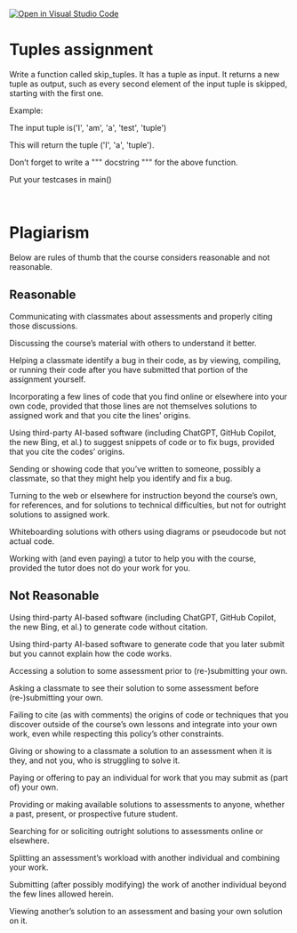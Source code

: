 [![Open in Visual Studio Code](https://classroom.github.com/assets/open-in-vscode-718a45dd9cf7e7f842a935f5ebbe5719a5e09af4491e668f4dbf3b35d5cca122.svg)](https://classroom.github.com/online_ide?assignment_repo_id=13106795&assignment_repo_type=AssignmentRepo)
# Tuples assignment

Write a function called skip_tuples.
It has a tuple as input. 
It returns a new tuple as output, 
such as every second element of the input tuple is skipped, 
starting with the first one. 

Example:

The input tuple is('I', 'am', 'a', 'test', 'tuple')

This will return the tuple ('I', 'a', 'tuple').

Don’t forget to write a 
"""
docstring
"""
for the above function.

Put your testcases in main()



</br>



# Plagiarism 

Below are rules of thumb that the course considers reasonable and not reasonable. 

  

## Reasonable 

Communicating with classmates about assessments and properly citing those discussions. 

Discussing the course’s material with others to understand it better. 

Helping a classmate identify a bug in their code, as by viewing, compiling, or running their code after you have submitted that portion of the assignment yourself. 

Incorporating a few lines of code that you find online or elsewhere into your own code, provided that those lines are not themselves solutions to assigned work and that you cite the lines’ origins. 

Using third-party AI-based software (including ChatGPT, GitHub Copilot, the new Bing, et al.) to suggest snippets of code or to fix bugs, provided that you cite the codes’ origins. 

Sending or showing code that you’ve written to someone, possibly a classmate, so that they might help you identify and fix a bug. 

Turning to the web or elsewhere for instruction beyond the course’s own, for references, and for solutions to technical difficulties, but not for outright solutions to assigned work. 

Whiteboarding solutions with others using diagrams or pseudocode but not actual code. 

Working with (and even paying) a tutor to help you with the course, provided the tutor does not do your work for you. 




## Not Reasonable 

Using third-party AI-based software (including ChatGPT, GitHub Copilot, the new Bing, et al.) to generate code without citation. 

Using third-party AI-based software to generate code that you later submit but you cannot explain how the code works. 

Accessing a solution to some assessment prior to (re-)submitting your own. 

Asking a classmate to see their solution to some assessment before (re-)submitting your own. 

Failing to cite (as with comments) the origins of code or techniques that you discover outside of the course’s own lessons and integrate into your own work, even while respecting this policy’s other constraints. 

Giving or showing to a classmate a solution to an assessment when it is they, and not you, who is struggling to solve it. 

Paying or offering to pay an individual for work that you may submit as (part of) your own. 

Providing or making available solutions to assessments to anyone, whether a past, present, or prospective future student. 

Searching for or soliciting outright solutions to assessments online or elsewhere. 

Splitting an assessment’s workload with another individual and combining your work. 

Submitting (after possibly modifying) the work of another individual beyond the few lines allowed herein. 

Viewing another’s solution to an assessment and basing your own solution on it. 
